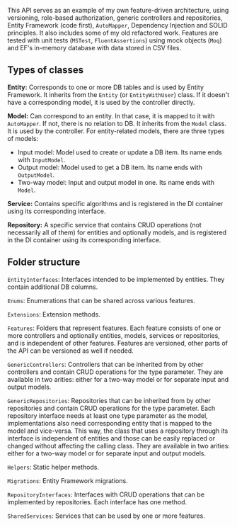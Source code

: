 This API serves as an example of my own feature-driven architecture, using versioning, role-based authorization, generic controllers and repositories, Entity Framework (code first), `AutoMapper`, Dependency Injection and SOLID principles. It also includes some of my old refactored work. Features are tested with unit tests (`MSTest`, `FluentAssertions`) using mock objects (`Moq`) and EF's in-memory database with data stored in CSV files.

## Types of classes

**Entity:** Corresponds to one or more DB tables and is used by Entity Framework. It inherits from the `Entity` (or `EntityWithUser`) class. If it doesn't have a corresponding model, it is used by the controller directly.

**Model:** Can correspond to an entity. In that case, it is mapped to it with `AutoMapper`. If not, there is no relation to DB. It inherits from the `Model` class. It is used by the controller. For entity-related models, there are three types of models:

- Input model: Model used to create or update a DB item. Its name ends with `InputModel`.
- Output model: Model used to get a DB item. Its name ends with `OutputModel`.
- Two-way model: Input and output model in one. Its name ends with `Model`.

**Service:** Contains specific algorithms and is registered in the DI container using its corresponding interface.

**Repository:** A specific service that contains CRUD operations (not necessarily all of them) for entities and optionally models, and is registered in the DI container using its corresponding interface.

## Folder structure

`EntityInterfaces`: Interfaces intended to be implemented by entities. They contain additional DB columns.

`Enums`: Enumerations that can be shared across various features.

`Extensions`: Extension methods.

`Features`: Folders that represent features. Each feature consists of one or more controllers and optionally entities, models, services or repositories, and is independent of other features. Features are versioned, other parts of the API can be versioned as well if needed.

`GenericControllers`: Controllers that can be inherited from by other controllers and contain CRUD operations for the type parameter. They are available in two arities: either for a two-way model or for separate input and output models.

`GenericRepositories`: Repositories that can be inherited from by other repositories and contain CRUD operations for the type parameter. Each repository interface needs at least one type parameter as the model, implementations also need corresponding entity that is mapped to the model and vice-versa. This way, the class that uses a repository through its interface is independent of entities and those can be easily replaced or changed without affecting the calling class. They are available in two arities: either for a two-way model or for separate input and output models.

`Helpers`: Static helper methods.

`Migrations`: Entity Framework migrations.

`RepositoryInterfaces`: Interfaces with CRUD operations that can be implemented by repositories. Each interface has one method.

`SharedServices`: Services that can be used by one or more features.
